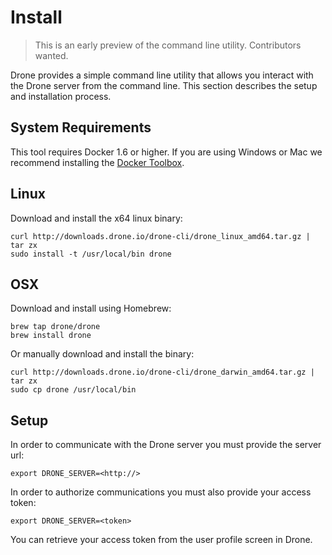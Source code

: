 # Install

> This is an early preview of the command line utility. Contributors wanted.

Drone provides a simple command line utility that allows you interact with the Drone server from the command line. This section describes the setup and installation process.

## System Requirements

This tool requires Docker 1.6 or higher. If you are using Windows or Mac we recommend installing the [Docker Toolbox](https://www.docker.com/docker-toolbox).

## Linux

Download and install the x64 linux binary:

```
curl http://downloads.drone.io/drone-cli/drone_linux_amd64.tar.gz | tar zx
sudo install -t /usr/local/bin drone
```

## OSX

Download and install using Homebrew:

```
brew tap drone/drone
brew install drone
```

Or manually download and install the binary:

```
curl http://downloads.drone.io/drone-cli/drone_darwin_amd64.tar.gz | tar zx
sudo cp drone /usr/local/bin
```

## Setup

In order to communicate with the Drone server you must provide the server url:

```
export DRONE_SERVER=<http://>
```

In order to authorize communications you must also provide your access token:

```
export DRONE_SERVER=<token>
```

You can retrieve your access token from the user profile screen in Drone.